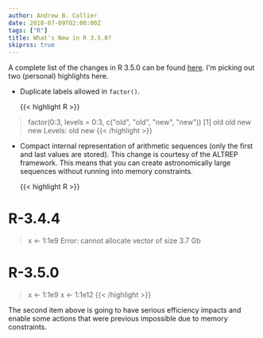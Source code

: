 ```yaml
---
author: Andrew B. Collier
date: 2018-07-09T02:00:00Z
tags: ["R"]
title: What's New in R 3.5.0?
skiprss: true
---
```


A complete list of the changes in R 3.5.0 can be found [here](https://cran.r-project.org/doc/manuals/r-release/NEWS.html). I'm picking out two (personal) highlights here.

<!--more-->

- Duplicate labels allowed in `factor()`.

    {{< highlight R >}}
> factor(0:3, levels = 0:3, c("old", "old", "new", "new"))
[1] old old new new
Levels: old new
{{< /highlight >}}

- Compact internal representation of arithmetic sequences (only the first and last values are stored). This change is courtesy of the ALTREP framework. This means that you can create astronomically large sequences without running into memory constraints.

    {{< highlight R >}}
# R-3.4.4
> x <- 1:1e9
Error: cannot allocate vector of size 3.7 Gb
# R-3.5.0
> x <- 1:1e9
> x <- 1:1e12
{{< /highlight >}}

The second item above is going to have serious efficiency impacts and enable some actions that were previous impossible due to memory constraints.